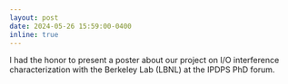 ```yaml
---
layout: post
date: 2024-05-26 15:59:00-0400
inline: true
---
```


I had the honor to present a poster about our project on I/O interference characterization with the Berkeley Lab (LBNL) at the IPDPS
PhD forum.